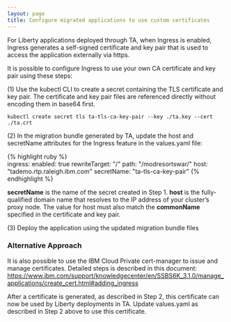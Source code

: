 ```yaml
---
layout: page
title: Configure migrated applications to use custom certificates
---
```


For Liberty applications deployed through TA, when Ingress is enabled, Ingress generates a self-signed certificate and key pair that is used to access the application externally via https.

It is possible to configure Ingress to use your own CA certificate and key pair using these steps:

(1) Use the kubectl CLI to create a secret containing the TLS certificate and key pair. 
    The certificate and key pair files are referenced directly without encoding them in base64 first.
    
    kubectl create secret tls ta-tls-ca-key-pair --key ./ta.key --cert ./ta.crt

 (2) In the migration bundle generated by TA, update the host and secretName attributes 
     for the Ingress feature in the values.yaml file:
     
{% highlight ruby %}    
ingress:
 enabled: true
  rewriteTarget: "/"
  path: "/modresortswar/"
  host: "tademo.rtp.raleigh.ibm.com"
  secretName: "ta-tls-ca-key-pair"
{% endhighlight %} 


**secretName** is the name of the secret created in Step 1. **host** is the fully-qualified domain name that resolves to the IP address of your cluster’s proxy node. The value for host must also match the **commonName** specified in the certificate and key pair.

(3) Deploy the application using the updated migration bundle files

### Alternative Approach

It is also possible to use the IBM Cloud Private cert-manager to issue and manage certificates. Detailed steps is described in this document:
https://www.ibm.com/support/knowledgecenter/en/SSBS6K_3.1.0/manage_applications/create_cert.html#adding_ingress

After a certificate is generated, as described in Step 2, this certificate can now be used by Liberty deployments in TA. Update values.yaml as described in Step 2 above to use this certificate.
